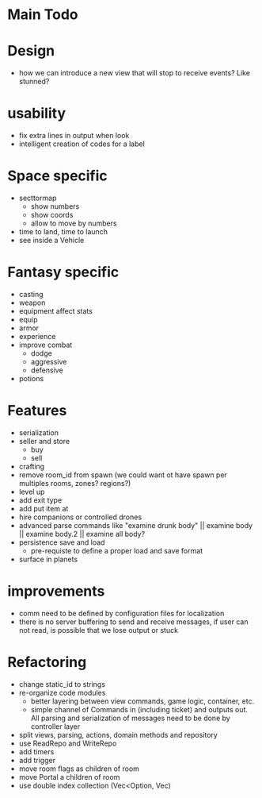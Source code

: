 # Main Todo


# Design

- how we can introduce a new view that will stop to receive events? Like stunned?

# usability

- fix extra lines in output when look
- intelligent creation of codes for a label

# Space specific

- secttormap
    - show numbers
    - show coords
    - allow to move by numbers
- time to land, time to launch
- see inside a Vehicle

# Fantasy specific

- casting
- weapon
- equipment affect stats 
- equip
- armor
- experience
- improve combat 
  - dodge
  - aggressive
  - defensive
- potions

# Features

- serialization 
- seller and store
    - buy 
    - sell
- crafting
- remove room_id from spawn (we could want ot have spawn per multiples rooms, zones? regions?)
- level up
- add exit type
- add put item at
- hire companions or controlled drones
- advanced parse commands like "examine drunk body" || examine body || examine body.2 || examine all body?
- persistence save and load
  - pre-requiste to define a proper load and save format
- surface in planets

# improvements

- comm need to be defined by configuration files for localization
- there is no server buffering to send and receive messages, if user can not read, is possible that we lose output or stuck

# Refactoring

- change static_id to strings
- re-organize code modules
  - better layering between view commands, game logic, container, etc.
  - simple channel of Commands in (including ticket) and outputs out. All parsing and serialization of messages need to 
    be done by controller layer
- split views, parsing, actions, domain methods and repository
- use ReadRepo<T> and WriteRepo<T>
- add timers 
- add trigger
- move room flags as children of room
- move Portal a children of room
- use double index collection (Vec<Option<Secundaryid>, Vec<Component>)

